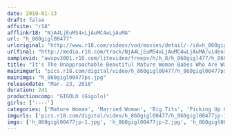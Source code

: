```yaml
---
date: 2019-01-13
draft: false
affsite: "r18"
afflinkr18: "NjA4LjEuMS4xLjAuMC4wLjAuMA"
url: "h_860gigl00477"
urloriginal: "http://www.r18.com/videos/vod/movies/detail/-/id=h_860gigl00477"
urlfinal: "http://media.r18.com/track/NjA4LjEuMS4xLjAuMC4wLjAuMA/videos/vod/movies/detail/-/id=h_860gigl00477"
samplevid: "awspv3001.r18.com/litevideo/freepv/h/h_8/h_860gigl477/h_860gigl477_dmb_w.mp4"
title: "It's The Unapproachable Beautiful Mature Woman Babes Who Are Waiting For Men To Cum Picking Up Girls!! A 90% Success Rate With Beautiful Mature Woman Babes! This Pro At Picking Up Girls Has Experienced Over 1000 Women And Now He Selects The Best Amateur Mature Woman Babes He's Ever Had 12 Super Select Women/240 Minutes! 2"
mainimgurl: "pics.r18.com/digital/video/h_860gigl00477/h_860gigl00477ps.jpg"
mainimgs: "h_860gigl00477ps.jpg"
releasedate: "Mar. 23, 2018"
duration: 241
productioncomp: "GIGOLO (Gigolo)"
girls: ['----']
categories: ['Mature Woman', 'Married Woman', 'Big Tits', 'Picking Up Girls', 'Creampie', 'Over 4 Hours', 'Hi-Def']
imgurls: ['pics.r18.com/digital/video/h_860gigl00477/h_860gigl00477jp-1.jpg', 'pics.r18.com/digital/video/h_860gigl00477/h_860gigl00477jp-2.jpg', 'pics.r18.com/digital/video/h_860gigl00477/h_860gigl00477jp-3.jpg', 'pics.r18.com/digital/video/h_860gigl00477/h_860gigl00477jp-4.jpg', 'pics.r18.com/digital/video/h_860gigl00477/h_860gigl00477jp-5.jpg', 'pics.r18.com/digital/video/h_860gigl00477/h_860gigl00477jp-6.jpg', 'pics.r18.com/digital/video/h_860gigl00477/h_860gigl00477jp-7.jpg', 'pics.r18.com/digital/video/h_860gigl00477/h_860gigl00477jp-8.jpg', 'pics.r18.com/digital/video/h_860gigl00477/h_860gigl00477jp-9.jpg', 'pics.r18.com/digital/video/h_860gigl00477/h_860gigl00477jp-10.jpg', 'pics.r18.com/digital/video/h_860gigl00477/h_860gigl00477jp-11.jpg', 'pics.r18.com/digital/video/h_860gigl00477/h_860gigl00477jp-12.jpg', 'pics.r18.com/digital/video/h_860gigl00477/h_860gigl00477jp-13.jpg', 'pics.r18.com/digital/video/h_860gigl00477/h_860gigl00477jp-14.jpg', 'pics.r18.com/digital/video/h_860gigl00477/h_860gigl00477jp-15.jpg', 'pics.r18.com/digital/video/h_860gigl00477/h_860gigl00477jp-16.jpg', 'pics.r18.com/digital/video/h_860gigl00477/h_860gigl00477jp-17.jpg', 'pics.r18.com/digital/video/h_860gigl00477/h_860gigl00477jp-18.jpg', 'pics.r18.com/digital/video/h_860gigl00477/h_860gigl00477jp-19.jpg', 'pics.r18.com/digital/video/h_860gigl00477/h_860gigl00477jp-20.jpg']
imgs: ['h_860gigl00477jp-1.jpg', 'h_860gigl00477jp-2.jpg', 'h_860gigl00477jp-3.jpg', 'h_860gigl00477jp-4.jpg', 'h_860gigl00477jp-5.jpg', 'h_860gigl00477jp-6.jpg', 'h_860gigl00477jp-7.jpg', 'h_860gigl00477jp-8.jpg', 'h_860gigl00477jp-9.jpg', 'h_860gigl00477jp-10.jpg', 'h_860gigl00477jp-11.jpg', 'h_860gigl00477jp-12.jpg', 'h_860gigl00477jp-13.jpg', 'h_860gigl00477jp-14.jpg', 'h_860gigl00477jp-15.jpg', 'h_860gigl00477jp-16.jpg', 'h_860gigl00477jp-17.jpg', 'h_860gigl00477jp-18.jpg', 'h_860gigl00477jp-19.jpg', 'h_860gigl00477jp-20.jpg']
---
```

